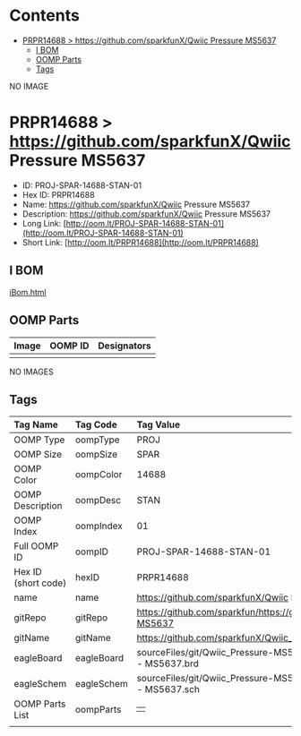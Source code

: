 



Contents
========

* [PRPR14688 > https://github.com/sparkfunX/Qwiic Pressure MS5637](#prpr14688--httpsgithubcomsparkfunxqwiic-pressure-ms5637)
	* [I BOM](#i-bom)
	* [OOMP Parts](#oomp-parts)
	* [Tags](#tags)
  
NO IMAGE  
# PRPR14688 > https://github.com/sparkfunX/Qwiic Pressure MS5637

- ID: PROJ-SPAR-14688-STAN-01
- Hex ID: PRPR14688
- Name: https://github.com/sparkfunX/Qwiic Pressure MS5637
- Description: https://github.com/sparkfunX/Qwiic Pressure MS5637
- Long Link: [http://oom.lt/PROJ-SPAR-14688-STAN-01](http://oom.lt/PROJ-SPAR-14688-STAN-01)
- Short Link: [http://oom.lt/PRPR14688](http://oom.lt/PRPR14688)

## I BOM
  
[iBom.html](https://htmlpreview.github.io/?https://github.com/oomlout/oomlout_OOMP_projects/blob/main/PROJ/SPAR/14688/STAN/01ibom.html)
## OOMP Parts
  

|Image|OOMP ID|Designators|
| :--- | :--- | :--- |
||||
  
NO IMAGES  
## Tags
  

|Tag Name|Tag Code|Tag Value|
| :--- | :--- | :--- |
|OOMP Type|oompType|PROJ|
|OOMP Size|oompSize|SPAR|
|OOMP Color|oompColor|14688|
|OOMP Description|oompDesc|STAN|
|OOMP Index|oompIndex|01|
|Full OOMP ID|oompID|PROJ-SPAR-14688-STAN-01|
|Hex ID (short code)|hexID|PRPR14688|
|name|name|https://github.com/sparkfunX/Qwiic Pressure MS5637|
|gitRepo|gitRepo|https://github.com/sparkfun/https://github.com/sparkfunX/Qwiic_Pressure-MS5637|
|gitName|gitName|https://github.com/sparkfunX/Qwiic_Pressure-MS5637|
|eagleBoard|eagleBoard|sourceFiles/git/Qwiic_Pressure-MS5637/Hardware/Qwiic Pressure Sensor - MS5637.brd|
|eagleSchem|eagleSchem|sourceFiles/git/Qwiic_Pressure-MS5637/Hardware/Qwiic Pressure Sensor - MS5637.sch|
|OOMP Parts List|oompParts|<table><tr><td></td></tr></table>|
||||
